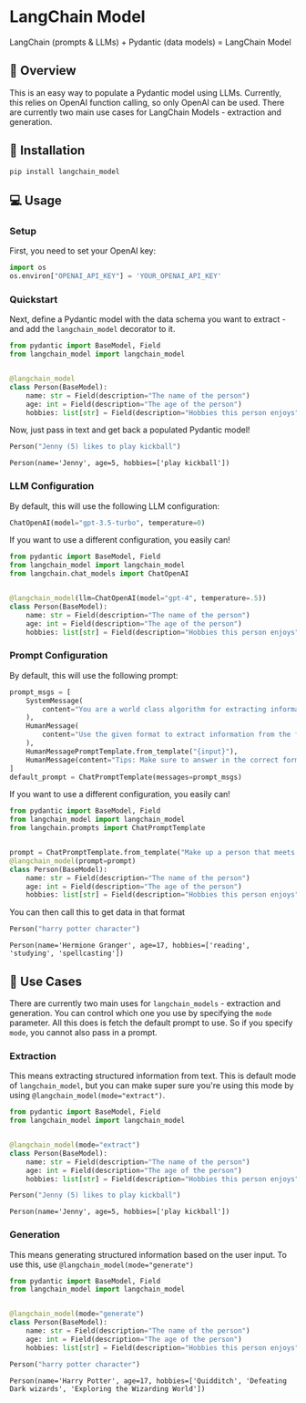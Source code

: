 # LangChain Model

LangChain (prompts & LLMs) + Pydantic (data models) = LangChain Model

## 🚀 Overview

This is an easy way to populate a Pydantic model using LLMs.
Currently, this relies on OpenAI function calling, so only OpenAI can be used.
There are currently two main use cases for LangChain Models - extraction and generation.

## 📄 Installation
`pip install langchain_model`

## 💻 Usage

### Setup

First, you need to set your OpenAI key:

```python
import os
os.environ["OPENAI_API_KEY"] = 'YOUR_OPENAI_API_KEY'
```

### Quickstart

Next, define a Pydantic model with the data schema you want to extract - and add the `langchain_model` decorator to it.

```python
from pydantic import BaseModel, Field
from langchain_model import langchain_model


@langchain_model
class Person(BaseModel):
    name: str = Field(description="The name of the person")
    age: int = Field(description="The age of the person")
    hobbies: list[str] = Field(description="Hobbies this person enjoys")
```

Now, just pass in text and get back a populated Pydantic model!

```python
Person("Jenny (5) likes to play kickball")
```
```text
Person(name='Jenny', age=5, hobbies=['play kickball'])
```

### LLM Configuration

By default, this will use the following LLM configuration:

```python
ChatOpenAI(model="gpt-3.5-turbo", temperature=0)
```

If you want to use a different configuration, you easily can!

```python
from pydantic import BaseModel, Field
from langchain_model import langchain_model
from langchain.chat_models import ChatOpenAI


@langchain_model(llm=ChatOpenAI(model="gpt-4", temperature=.5))
class Person(BaseModel):
    name: str = Field(description="The name of the person")
    age: int = Field(description="The age of the person")
    hobbies: list[str] = Field(description="Hobbies this person enjoys")
```

### Prompt Configuration

By default, this will use the following prompt:

```python
prompt_msgs = [
    SystemMessage(
        content="You are a world class algorithm for extracting information in structured formats."
    ),
    HumanMessage(
        content="Use the given format to extract information from the following input:"
    ),
    HumanMessagePromptTemplate.from_template("{input}"),
    HumanMessage(content="Tips: Make sure to answer in the correct format"),
]
default_prompt = ChatPromptTemplate(messages=prompt_msgs)
```

If you want to use a different configuration, you easily can!

```python
from pydantic import BaseModel, Field
from langchain_model import langchain_model
from langchain.prompts import ChatPromptTemplate


prompt = ChatPromptTemplate.from_template("Make up a person that meets this criteria: {criteria}")
@langchain_model(prompt=prompt)
class Person(BaseModel):
    name: str = Field(description="The name of the person")
    age: int = Field(description="The age of the person")
    hobbies: list[str] = Field(description="Hobbies this person enjoys")
```

You can then call this to get data in that format

```python
Person("harry potter character")
```
```text
Person(name='Hermione Granger', age=17, hobbies=['reading', 'studying', 'spellcasting'])
```

## 🔧 Use Cases

There are currently two main uses for `langchain_models` - extraction and generation.
You can control which one you use by specifying the `mode` parameter.
All this does is fetch the default prompt to use. So if you specify `mode`, you cannot also pass in a prompt.

### Extraction

This means extracting structured information from text. This is default mode of `langchain_model`,
but you can make super sure you're using this mode by using `@langchain_model(mode="extract")`.

```python
from pydantic import BaseModel, Field
from langchain_model import langchain_model


@langchain_model(mode="extract")
class Person(BaseModel):
    name: str = Field(description="The name of the person")
    age: int = Field(description="The age of the person")
    hobbies: list[str] = Field(description="Hobbies this person enjoys")

Person("Jenny (5) likes to play kickball")
```

```text
Person(name='Jenny', age=5, hobbies=['play kickball'])
```

### Generation

This means generating structured information based on the user input.
To use this, use `@langchain_model(mode="generate")`

```python
from pydantic import BaseModel, Field
from langchain_model import langchain_model


@langchain_model(mode="generate")
class Person(BaseModel):
    name: str = Field(description="The name of the person")
    age: int = Field(description="The age of the person")
    hobbies: list[str] = Field(description="Hobbies this person enjoys")

Person("harry potter character")
```
```text
Person(name='Harry Potter', age=17, hobbies=['Quidditch', 'Defeating Dark wizards', 'Exploring the Wizarding World'])
```
